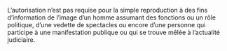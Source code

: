 L’autorisation n’est pas requise pour la simple reproduction à des fins d’information de l’image d’un homme assumant des fonctions ou un rôle politique, d’une vedette de spectacles ou encore d’une personne qui participe à une manifestation publique ou qui se trouve mêlée à l’actualité judiciaire.